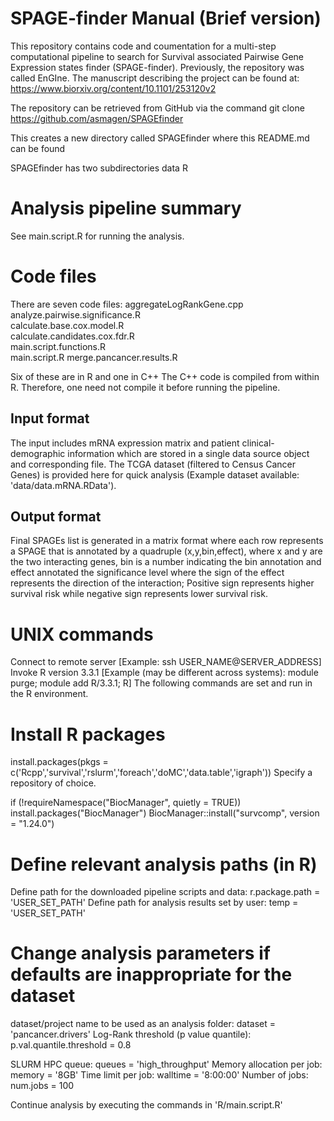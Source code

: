 # SPAGE-finder Manual (Brief version)

This repository contains code and coumentation for a multi-step computational pipeline to search for Survival associated Pairwise Gene Expression states finder (SPAGE-finder).
Previously, the repository was called EnGIne. The manuscript describing the project can be found at:
https://www.biorxiv.org/content/10.1101/253120v2

The repository can be retrieved from GitHub via the command
git clone https://github.com/asmagen/SPAGEfinder

This creates a new directory called SPAGEfinder where this README.md can be found

SPAGEfinder has two subdirectories 
data
R  

# Analysis pipeline summary
See main.script.R for running the analysis.

# Code files
There are seven code files:
aggregateLogRankGene.cpp
analyze.pairwise.significance.R  
calculate.base.cox.model.R  
calculate.candidates.cox.fdr.R  
main.script.functions.R  
main.script.R 
merge.pancancer.results.R

Six of these are in R and one in C++
The C++ code is compiled from within R. Therefore, one need not compile it before running the pipeline.

## Input format
The input includes mRNA expression matrix and patient clinical-demographic information which are stored in a single data source object and corresponding file. The TCGA dataset (filtered to Census Cancer Genes) is provided here for quick analysis (Example dataset available: 'data/data.mRNA.RData').

## Output format
Final SPAGEs list is generated in a matrix format where each row represents a SPAGE that is annotated by a quadruple (x,y,bin,effect), where x and y are the two interacting genes, bin is a number indicating the bin annotation and effect annotated the significance level where the sign of the effect represents the direction of the interaction; Positive sign represents higher survival risk while negative sign represents lower survival risk.

# UNIX commands
Connect to remote server [Example: ssh USER_NAME@SERVER_ADDRESS]
Invoke R version 3.3.1 [Example (may be different across systems): module purge; module add R/3.3.1; R]
The following commands are set and run in the R environment.

# Install R packages
install.packages(pkgs = c('Rcpp','survival','rslurm','foreach','doMC','data.table','igraph'))
Specify a repository of choice.

if (!requireNamespace("BiocManager", quietly = TRUE)) install.packages("BiocManager")
BiocManager::install("survcomp", version = "1.24.0")

# Define relevant analysis paths (in R)
Define path for the downloaded pipeline scripts and data:
r.package.path = 'USER_SET_PATH'
Define path for analysis results set by user:
temp = 'USER_SET_PATH'

# Change analysis parameters if defaults are inappropriate for the dataset
dataset/project name to be used as an analysis folder:
dataset = 'pancancer.drivers'
Log-Rank threshold (p value quantile):
p.val.quantile.threshold = 0.8

SLURM HPC queue:
queues   = 'high_throughput'
Memory allocation per job:
memory   = '8GB'
Time limit per job:
walltime = '8:00:00'
Number of jobs:
num.jobs = 100

Continue analysis by executing the commands in 'R/main.script.R'
